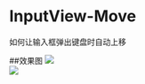 # InputView-Move
如何让输入框弹出键盘时自动上移

##效果图
![](https://github.com/cjq002/InputView-Move/raw/master/Media/demo.png)
<br>
![](https://github.com/cjq002/InputView-Move/raw/master/Media/demo1.png)

